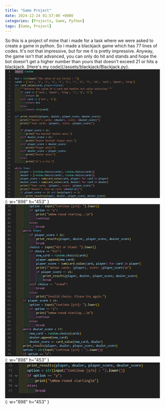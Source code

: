 ```yaml
---
title: "Game Project"
date: 2024-12-24 01:57:00 +0000
categories: [Projects, Game, Python]
tags: [Game, Project]
---
```

So this is a project of mine that i made for a task where we were asked to create a game in python. So i made a blackjack game which has 77 lines of codes. It's not that impressive, but for me it is pretty impressive. Anyway, the game isn't that advanced, you can only do hit and stands and hope the bot doesn't get a higher number than yours that doesn't exceed 21 or hits a blackjack. [Here's my code]{/assets/blackjack/Blackjack.py}.
![img-description](/assets/blackjack/codePic1.png){: w="898" h="453" }
![img-description](/assets/blackjack/codePic2.png){: w="898" h="453" }
![img-description](/assets/blackjack/codePic3.png){: w="898" h="453" }